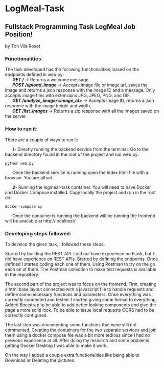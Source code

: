 # LogMeal-Task
## Fullstack Programming Task LogMeal Job Position!
by Ton Vilà Roset

### Functionalities:
The task developed has the following functionalities, based on the endpoints defined in web.py:<br>
&nbsp;&nbsp;&nbsp;&nbsp;&nbsp;&nbsp;***GET /*** -> Returns a welcome message.<br>
&nbsp;&nbsp;&nbsp;&nbsp;&nbsp;&nbsp;***POST /upload_image*** -> Accepts image file or image url, saves the image and returns a json response with the image ID and a message. Only accepts image files with extensions JPG, JPEG, PNG, and GIF.<br>
&nbsp;&nbsp;&nbsp;&nbsp;&nbsp;&nbsp;***GET /analyze_image/<image_id>*** -> Accepts image ID, returns a json response with the image height and width.<br>
&nbsp;&nbsp;&nbsp;&nbsp;&nbsp;&nbsp;***GET /list_images*** -> Returns a zip response with all the images saved on the server.<br>

### How to run it:
There are a couple of ways to run it:

&nbsp;&nbsp;&nbsp;&nbsp;&nbsp;&nbsp;***1-*** Directly running the backend service from the terminal. Go to the backend directory found in the root of the project and run web.py:
```
python web.py
```
&nbsp;&nbsp;&nbsp;&nbsp;&nbsp;&nbsp;Once the backend service is running open the index.html file with a browser. You are all set.

&nbsp;&nbsp;&nbsp;&nbsp;&nbsp;&nbsp;***2-*** Running the logmeal-task container. You will need to have Docker and Docker Compose installed. Copy locally the project and run in the root dir: 
```
docker-compose up
```
&nbsp;&nbsp;&nbsp;&nbsp;&nbsp;&nbsp;Once the container is running the backend will be running the frontend will be available at http://localhost/
### Developing steps followed:
To develop the given task, I followed these steps:

Started by building the REST API. I did not have experience on Flask, but I did have experience on REST APIs. Started by defining the endpoints. Once defined I started coding each one of them. Using Postman to try on the go each on of them. The Postman collection to make test requests is available in the repository.

The second part of the project was to focus on the frontend. First, creating a html base layout connected with a javascript file to handle requests and define some necessary functions and parameters. Once everything was correctly connected and tested. I started giving some format to everything. Added Bootstrap to be able to add better looking components and give the page a more solid look. To be able to issue local requests CORS had to be correctly configured.

The last step was documenting some functions that were still not commented. Creating the containers for the two separate services and join them using a docker compose file was a bit more tedious since I had no previous experience at all. After doing my research and some problems getting Docker Desktop I was able to make it work.

On the way I added a couple extra functionalities like being able to Download or Deleting the pictures.
